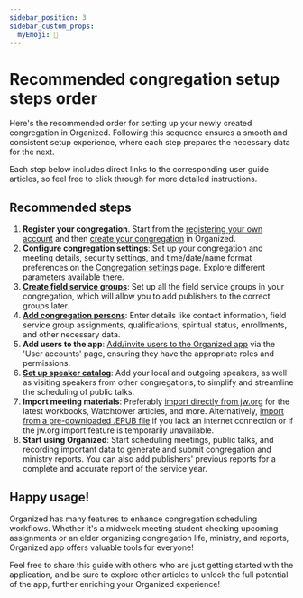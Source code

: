```yaml
---
sidebar_position: 3
sidebar_custom_props:
  myEmoji: 📝
---
```


# Recommended congregation setup steps order

Here's the recommended order for setting up your newly created congregation in Organized. Following this sequence ensures a smooth and consistent setup experience, where each step prepares the necessary data for the next.

Each step below includes direct links to the corresponding user guide articles, so feel free to click through for more detailed instructions.

## Recommended steps

1. **Register your congregation**. Start from the [registering your own account](../onboarding/register-and-login) and then [create your congregation](../onboarding/create-congregation) in Organized.
2. **Configure congregation settings**: Set up your congregation and meeting details, security settings, and time/date/name format preferences on the [Congregation settings](../how-to-use/congregation/congregation-settings) page. Explore different parameters available there.
3. **[Create field service groups](../how-to-use/congregation/field-service-groups)**: Set up all the field service groups in your congregation, which will allow you to add publishers to the correct groups later.
4. **[Add congregation persons](../how-to-use/persons/add-person)**: Enter details like contact information, field service group assignments, qualifications, spiritual status, enrollments, and other necessary data.
5. **Add users to the app**: [Add/invite users to the Organized app](../how-to-use/congregation/invite-persons) via the 'User accounts' page, ensuring they have the appropriate roles and permissions.
6. **[Set up speaker catalog](../how-to-use/persons/visiting-speakers)**: Add your local and outgoing speakers, as well as visiting speakers from other congregations, to simplify and streamline the scheduling of public talks.
7. **Import meeting materials**: Preferably [import directly from jw.org](../how-to-use/meeting-materials/import-jw-org) for the latest workbooks, Watchtower articles, and more. Alternatively, [import from a pre-downloaded .EPUB file](../how-to-use/meeting-materials/import-epub) if you lack an internet connection or if the jw.org import feature is temporarily unavailable.
8. **Start using Organized**: Start scheduling meetings, public talks, and recording important data to generate and submit congregation and ministry reports. You can also add publishers' previous reports for a complete and accurate report of the service year.

## Happy usage!

Organized has many features to enhance congregation scheduling workflows. Whether it's a midweek meeting student checking upcoming assignments or an elder organizing congregation life, ministry, and reports, Organized app offers valuable tools for everyone!

Feel free to share this guide with others who are just getting started with the application, and be sure to explore other articles to unlock the full potential of the app, further enriching your Organized experience!
